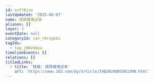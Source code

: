 ```yaml
---
id: xuft8jxw
lastUpdated: '2025-06-07'
name: 成珠楼鬼迎亲
aliases: []
layer: 3
eventDate: null
categoryId: cat_r0rzgkOi
tagIds:
  - tag_jKWvm6pa
timelineEvents: []
relations: []
titledLinks:
  - title: '链接: 成珠楼鬼迎亲'
    url: 'https://www.163.com/dy/article/I4B2R29Q05563JRB.html'
---
```


